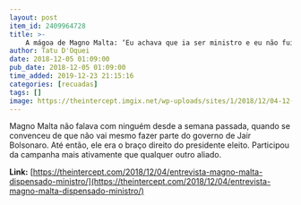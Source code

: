 ```yaml
---
layout: post
item_id: 2409964728
title: >-
    A mágoa de Magno Malta: ‘Eu achava que ia ser ministro e eu não fui’.
author: Tatu D'Oquei
date: 2018-12-05 01:09:00
pub_date: 2018-12-05 01:09:00
time_added: 2019-12-23 21:15:16
categories: [recuadas]
tags: []
image: https://theintercept.imgix.net/wp-uploads/sites/1/2018/12/04-12-18-magno-malta-1543946759.jpg?auto=compress%2Cformat&q=90&fit=crop&w=1200&h=800
---
```


Magno Malta não falava com ninguém desde a semana passada, quando se convenceu de que não vai mesmo fazer parte do governo de Jair Bolsonaro. Até então, ele era o braço direito do presidente eleito. Participou da campanha mais ativamente que qualquer outro aliado.

**Link:** [https://theintercept.com/2018/12/04/entrevista-magno-malta-dispensado-ministro/](https://theintercept.com/2018/12/04/entrevista-magno-malta-dispensado-ministro/)

